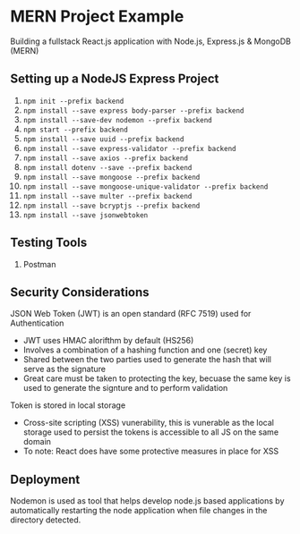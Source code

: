 # MERN Project Example
Building a fullstack React.js application with Node.js, Express.js &amp; MongoDB (MERN)

## Setting up a NodeJS Express Project

1. `npm init --prefix backend`
2. `npm install --save express body-parser --prefix backend`
3. `npm install --save-dev nodemon --prefix backend`
4. `npm start --prefix backend`
5. `npm install --save uuid --prefix backend`
6. `npm install --save express-validator --prefix backend`
7. `npm install --save axios --prefix backend`
8. `npm install dotenv --save --prefix backend`
9. `npm install --save mongoose --prefix backend`
10. `npm install --save mongoose-unique-validator --prefix backend`
11. `npm install --save multer --prefix backend`
12. `npm install --save bcryptjs --prefix backend`
13. `npm install --save jsonwebtoken`

## Testing Tools

1. Postman

## Security Considerations

JSON Web Token (JWT) is an open standard (RFC 7519) used for Authentication

- JWT uses HMAC alorifthm by default (HS256)
- Involves a combination of a hashing function and one (secret) key 
- Shared between the two parties used to generate the hash that will serve as the signature
- Great care must be taken to protecting the key, becuase the same key is used to generate the signture and to perform validation

Token is stored in local storage 

- Cross-site scripting (XSS) vunerability, this is vunerable as the local storage used to persist the tokens is accessible to all JS on the same domain
- To note: React does have some protective measures in place for XSS

## Deployment

Nodemon is used as tool that helps develop node.js based applications by automatically restarting the node application when file changes in the directory detected.


